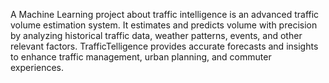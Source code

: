 A Machine Learning project about traffic intelligence is an advanced traffic volume estimation system. It estimates and predicts volume with precision by analyzing historical traffic data, weather patterns, events, and other relevant factors. TrafficTelligence provides accurate forecasts and insights to enhance traffic management, urban planning, and commuter experiences.
